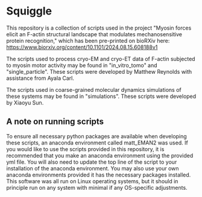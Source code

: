 # Squiggle
This repository is a collection of scripts used in the project "Myosin forces elicit an F-actin structural landscape that modulates mechanosensitive protein recognition," which has been pre-printed on bioRXiv here: https://www.biorxiv.org/content/10.1101/2024.08.15.608188v1

The scripts used to process cryo-EM and cryo-ET data of F-actin subjected to myosin motor activity may be found in "in_vitro_tomo" and "single_particle". These scripts were developed by Matthew Reynolds with assistance from Ayala Carl.

The scripts used in coarse-grained molecular dynamics simulations of these systems may be found in "simulations". These scripts were developed by Xiaoyu Sun.

## A note on running scripts
To ensure all necessary python packages are available when developing these scripts, an anaconda environment called matt_EMAN2 was used. If you would like to use the scripts provided in this repository, it is recommended that you make an anaconda environment using the provided yml file. You will also need to update the top line of the script to your installation of the anaconda environment. You may also use your own anaconda environments provided it has the necessary packages installed. This software was all run on Linux operating systems, but it should in principle run on any system with minimal if any OS-specific adjustments.
